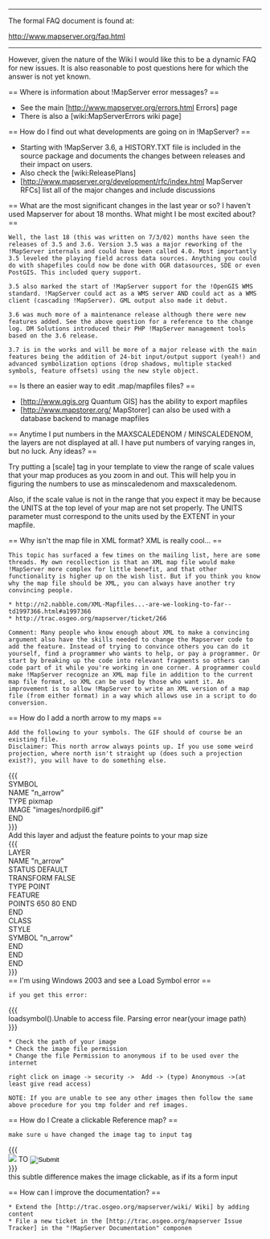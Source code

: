 ----                                                                                                                                                                                                                                                                                                                                                                                                                                                                                                                                                                                                                                                                                                                       
The formal FAQ document is found at:                                                                                                                                                                                                                                                                                                                                                                                                                                                                                                                                                                                                                                                                                       
                                                                                                                                                                                                                                                                                                                                                                                                                                                                                                                                                                                                                                                                                                                           
  http://www.mapserver.org/faq.html                                                                                                                                                                                                                                                                                                                                                                                                                                                                                                                                                                                                                                                                                        
                                                                                                                                                                                                                                                                                                                                                                                                                                                                                                                                                                                                                                                                                                                           
----                                                                                                                                                                                                                                                                                                                                                                                                                                                                                                                                                                                                                                                                                                                       
However, given the nature of the Wiki I would like this to be a dynamic FAQ for new issues. It is also reasonable to post questions here for which the answer is not yet known.                                                                                                                                                                                                                                                                                                                                                                                                                                                                                                                                            
                                                                                                                                                                                                                                                                                                                                                                                                                                                                                                                                                                                                                                                                                                                           
== Where is information about !MapServer error messages? ==                                                                                                                                                                                                                                                                                                                                                                                                                                                                                                                                                                                                                                                                
                                                                                                                                                                                                                                                                                                                                                                                                                                                                                                                                                                                                                                                                                                                           
  * See the main [http://www.mapserver.org/errors.html Errors] page                                                                                                                                                                                                                                                                                                                                                                                                                                                                                                                                                                                                                                                        
  * There is also a [wiki:MapServerErrors wiki page]                                                                                                                                                                                                                                                                                                                                                                                                                                                                                                                                                                                                                                                                       
                                                                                                                                                                                                                                                                                                                                                                                                                                                                                                                                                                                                                                                                                                                           
== How do I find out what developments are going on in !MapServer? ==                                                                                                                                                                                                                                                                                                                                                                                                                                                                                                                                                                                                                                                      
                                                                                                                                                                                                                                                                                                                                                                                                                                                                                                                                                                                                                                                                                                                           
  * Starting with !MapServer 3.6, a HISTORY.TXT file is included in the source package and documents the changes between releases and their impact on users.                                                                                                                                                                                                                                                                                                                                                                                                                                                                                                                                                               
  * Also check the [wiki:ReleasePlans]                                                                                                                                                                                                                                                                                                                                                                                                                                                                                                                                                                                                                                                                                     
  * [http://www.mapserver.org/development/rfc/index.html MapServer RFCs] list all of the major changes and include discussions                                                                                                                                                                                                                                                                                                                                                                                                                                                                                                                                                                                             
                                                                                                                                                                                                                                                                                                                                                                                                                                                                                                                                                                                                                                                                                                                           
== What are the most significant changes in the last year or so? I haven't used Mapserver for about 18 months. What might I be most excited about? ==                                                                                                                                                                                                                                                                                                                                                                                                                                                                                                                                                                      
                                                                                                                                                                                                                                                                                                                                                                                                                                                                                                                                                                                                                                                                                                                           
    Well, the last 18 (this was written on 7/3/02) months have seen the releases of 3.5 and 3.6. Version 3.5 was a major reworking of the !MapServer internals and could have been called 4.0. Most importantly 3.5 leveled the playing field across data sources. Anything you could do with shapefiles could now be done with OGR datasources, SDE or even PostGIS. This included query support.                                                                                                                                                                                                                                                                                                                         
                                                                                                                                                                                                                                                                                                                                                                                                                                                                                                                                                                                                                                                                                                                           
    3.5 also marked the start of !MapServer support for the !OpenGIS WMS standard. !MapServer could act as a WMS server AND could act as a WMS client (cascading !MapServer). GML output also made it debut.                                                                                                                                                                                                                                                                                                                                                                                                                                                                                                               
                                                                                                                                                                                                                                                                                                                                                                                                                                                                                                                                                                                                                                                                                                                           
    3.6 was much more of a maintenance release although there were new features added. See the above question for a reference to the change log. DM Solutions introduced their PHP !MapServer management tools based on the 3.6 release.                                                                                                                                                                                                                                                                                                                                                                                                                                                                                   
                                                                                                                                                                                                                                                                                                                                                                                                                                                                                                                                                                                                                                                                                                                           
    3.7 is in the works and will be more of a major release with the main features being the addition of 24-bit input/output support (yeah!) and advanced symbolization options (drop shadows, multiple stacked symbols, feature offsets) using the new style object.                                                                                                                                                                                                                                                                                                                                                                                                                                                      
                                                                                                                                                                                                                                                                                                                                                                                                                                                                                                                                                                                                                                                                                                                           
== Is there an easier way to edit .map/mapfiles files? ==                                                                                                                                                                                                                                                                                                                                                                                                                                                                                                                                                                                                                                                                  
                                                                                                                                                                                                                                                                                                                                                                                                                                                                                                                                                                                                                                                                                                                           
  * [http://www.qgis.org Quantum GIS] has the ability to export mapfiles                                                                                                                                                                                                                                                                                                                                                                                                                                                                                                                                                                                                                                                   
  * [http://www.mapstorer.org/ MapStorer] can also be used with a database backend to manage mapfiles                                                                                                                                                                                                                                                                                                                                                                                                                                                                                                                                                                                                                      
                                                                                                                                                                                                                                                                                                                                                                                                                                                                                                                                                                                                                                                                                                                           
== Anytime I put numbers in the MAXSCALEDENOM / MINSCALEDENOM, the layers are not displayed at all. I have put numbers of varying ranges in, but no luck. Any ideas? ==                                                                                                                                                                                                                                                                                                                                                                                                                                                                                                                                                    
                                                                                                                                                                                                                                                                                                                                                                                                                                                                                                                                                                                                                                                                                                                           
Try putting a [scale] tag in your template to view the range of scale values that your map produces as you zoom in and out. This will help you in figuring the numbers to use as minscaledenom and maxscaledenom.                                                                                                                                                                                                                                                                                                                                                                                                                                                                                                          
                                                                                                                                                                                                                                                                                                                                                                                                                                                                                                                                                                                                                                                                                                                           
Also, if the scale value is not in the range that you expect it may be because the UNITS at the top level of your map are not set properly. The UNITS parameter must correspond to the units used by the EXTENT in your mapfile.                                                                                                                                                                                                                                                                                                                                                                                                                                                                                           
                                                                                                                                                                                                                                                                                                                                                                                                                                                                                                                                                                                                                                                                                                                           
== Why isn't the map file in XML format? XML is really cool... ==                                                                                                                                                                                                                                                                                                                                                                                                                                                                                                                                                                                                                                                          
                                                                                                                                                                                                                                                                                                                                                                                                                                                                                                                                                                                                                                                                                                                           
    This topic has surfaced a few times on the mailing list, here are some threads. My own recollection is that an XML map file would make !MapServer more complex for little benefit, and that other functionality is higher up on the wish list. But if you think you know why the map file should be XML, you can always have another try convincing people.                                                                                                                                                                                                                                                                                                                                                            
                                                                                                                                                                                                                                                                                                                                                                                                                                                                                                                                                                                                                                                                                                                           
    * http://n2.nabble.com/XML-Mapfiles...-are-we-looking-to-far--td1997366.html#a1997366                                                                                                                                                                                                                                                                                                                                                                                                                                                                                                                                                                                                                                  
    * http://trac.osgeo.org/mapserver/ticket/266                                                                                                                                                                                                                                                                                                                                                                                                                                                                                                                                                                                                                                                                           
                                                                                                                                                                                                                                                                                                                                                                                                                                                                                                                                                                                                                                                                                                                           
    Comment: Many people who know enough about XML to make a convincing argument also have the skills needed to change the Mapserver code to add the feature. Instead of trying to convince others you can do it yourself, find a programmer who wants to help, or pay a programmer. Or start by breaking up the code into relevant fragments so others can code part of it while you're working in one corner. A programmer could make !MapServer recognize an XML map file in addition to the current map file format, so XML can be used by those who want it. An improvement is to allow !MapServer to write an XML version of a map file (from either format) in a way which allows use in a script to do conversion. 
                                                                                                                                                                                                                                                                                                                                                                                                                                                                                                                                                                                                                                                                                                                           
== How do I add a north arrow to my maps ==                                                                                                                                                                                                                                                                                                                                                                                                                                                                                                                                                                                                                                                                                
                                                                                                                                                                                                                                                                                                                                                                                                                                                                                                                                                                                                                                                                                                                           
    Add the following to your symbols. The GIF should of course be an existing file.                                                                                                                                                                                                                                                                                                                                                                                                                                                                                                                                                                                                                                       
    Disclaimer: This north arrow always points up. If you use some weird projection, where north isn't straight up (does such a projection exist?), you will have to do something else.                                                                                                                                                                                                                                                                                                                                                                                                                                                                                                                                    
{{{                                                                                                                                                                                                                                                                                                                                                                                                                                                                                                                                                                                                                                                                                                                        
    SYMBOL                                                                                                                                                                                                                                                                                                                                                                                                                                                                                                                                                                                                                                                                                                                 
      NAME "n_arrow"                                                                                                                                                                                                                                                                                                                                                                                                                                                                                                                                                                                                                                                                                                       
      TYPE pixmap                                                                                                                                                                                                                                                                                                                                                                                                                                                                                                                                                                                                                                                                                                          
      IMAGE "images/nordpil6.gif"                                                                                                                                                                                                                                                                                                                                                                                                                                                                                                                                                                                                                                                                                          
    END                                                                                                                                                                                                                                                                                                                                                                                                                                                                                                                                                                                                                                                                                                                    
}}}                                                                                                                                                                                                                                                                                                                                                                                                                                                                                                                                                                                                                                                                                                                        
    Add this layer and adjust the feature points to your map size                                                                                                                                                                                                                                                                                                                                                                                                                                                                                                                                                                                                                                                          
{{{                                                                                                                                                                                                                                                                                                                                                                                                                                                                                                                                                                                                                                                                                                                        
    LAYER                                                                                                                                                                                                                                                                                                                                                                                                                                                                                                                                                                                                                                                                                                                  
        NAME "n_arrow"                                                                                                                                                                                                                                                                                                                                                                                                                                                                                                                                                                                                                                                                                                     
        STATUS DEFAULT                                                                                                                                                                                                                                                                                                                                                                                                                                                                                                                                                                                                                                                                                                     
        TRANSFORM FALSE                                                                                                                                                                                                                                                                                                                                                                                                                                                                                                                                                                                                                                                                                                    
        TYPE POINT                                                                                                                                                                                                                                                                                                                                                                                                                                                                                                                                                                                                                                                                                                         
        FEATURE                                                                                                                                                                                                                                                                                                                                                                                                                                                                                                                                                                                                                                                                                                            
          POINTS 650 80 END                                                                                                                                                                                                                                                                                                                                                                                                                                                                                                                                                                                                                                                                                                
        END                                                                                                                                                                                                                                                                                                                                                                                                                                                                                                                                                                                                                                                                                                                
        CLASS                                                                                                                                                                                                                                                                                                                                                                                                                                                                                                                                                                                                                                                                                                              
          STYLE                                                                                                                                                                                                                                                                                                                                                                                                                                                                                                                                                                                                                                                                                                            
            SYMBOL "n_arrow"                                                                                                                                                                                                                                                                                                                                                                                                                                                                                                                                                                                                                                                                                               
          END                                                                                                                                                                                                                                                                                                                                                                                                                                                                                                                                                                                                                                                                                                              
        END                                                                                                                                                                                                                                                                                                                                                                                                                                                                                                                                                                                                                                                                                                                
    END                                                                                                                                                                                                                                                                                                                                                                                                                                                                                                                                                                                                                                                                                                                    
}}}                                                                                                                                                                                                                                                                                                                                                                                                                                                                                                                                                                                                                                                                                                                        
== I'm using Windows 2003 and see a Load Symbol error ==                                                                                                                                                                                                                                                                                                                                                                                                                                                                                                                                                                                                                                                                   
                                                                                                                                                                                                                                                                                                                                                                                                                                                                                                                                                                                                                                                                                                                           
    if you get this error:                                                                                                                                                                                                                                                                                                                                                                                                                                                                                                                                                                                                                                                                                                 
                                                                                                                                                                                                                                                                                                                                                                                                                                                                                                                                                                                                                                                                                                                           
{{{                                                                                                                                                                                                                                                                                                                                                                                                                                                                                                                                                                                                                                                                                                                        
loadsymbol().Unable to access file. Parsing error near(your image path)                                                                                                                                                                                                                                                                                                                                                                                                                                                                                                                                                                                                                                                    
}}}                                                                                                                                                                                                                                                                                                                                                                                                                                                                                                                                                                                                                                                                                                                        
                                                                                                                                                                                                                                                                                                                                                                                                                                                                                                                                                                                                                                                                                                                           
    * Check the path of your image                                                                                                                                                                                                                                                                                                                                                                                                                                                                                                                                                                                                                                                                                         
    * Check the image file permission                                                                                                                                                                                                                                                                                                                                                                                                                                                                                                                                                                                                                                                                                      
    * Change the file Permission to anonymous if to be used over the internet                                                                                                                                                                                                                                                                                                                                                                                                                                                                                                                                                                                                                                              
                                                                                                                                                                                                                                                                                                                                                                                                                                                                                                                                                                                                                                                                                                                           
    right click on image -> security ->  Add -> (type) Anonymous ->(at least give read access)                                                                                                                                                                                                                                                                                                                                                                                                                                                                                                                                                                                                                             
                                                                                                                                                                                                                                                                                                                                                                                                                                                                                                                                                                                                                                                                                                                           
    NOTE: If you are unable to see any other images then follow the same above procedure for you tmp folder and ref images.                                                                                                                                                                                                                                                                                                                                                                                                                                                                                                                                                                                                
                                                                                                                                                                                                                                                                                                                                                                                                                                                                                                                                                                                                                                                                                                                           
== How do I Create a clickable Reference map? ==                                                                                                                                                                                                                                                                                                                                                                                                                                                                                                                                                                                                                                                                           
                                                                                                                                                                                                                                                                                                                                                                                                                                                                                                                                                                                                                                                                                                                           
    make sure u have changed the image tag to input tag                                                                                                                                                                                                                                                                                                                                                                                                                                                                                                                                                                                                                                                                    
{{{                                                                                                                                                                                                                                                                                                                                                                                                                                                                                                                                                                                                                                                                                                                        
    <img name="ref" src="[ref]"> TO <input type="image" name="ref" src="[ref]" border="0">                                                                                                                                                                                                                                                                                                                                                                                                                                                                                                                                                                                                                                 
}}}                                                                                                                                                                                                                                                                                                                                                                                                                                                                                                                                                                                                                                                                                                                        
    this subtle difference makes the image clickable, as if its a form input                                                                                                                                                                                                                                                                                                                                                                                                                                                                                                                                                                                                                                               
                                                                                                                                                                                                                                                                                                                                                                                                                                                                                                                                                                                                                                                                                                                           
== How can I improve the documentation? ==                                                                                                                                                                                                                                                                                                                                                                                                                                                                                                                                                                                                                                                                                 
                                                                                                                                                                                                                                                                                                                                                                                                                                                                                                                                                                                                                                                                                                                           
    * Extend the [http://trac.osgeo.org/mapserver/wiki/ Wiki] by adding content                                                                                                                                                                                                                                                                                                                                                                                                                                                                                                                                                                                                                                            
    * File a new ticket in the [http://trac.osgeo.org/mapserver Issue Tracker] in the "!MapServer Documentation" componen
